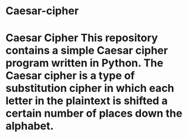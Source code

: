 # Caesar-cipher
# Caesar Cipher  This repository contains a simple Caesar cipher program written in Python. The Caesar cipher is a type of substitution cipher in which each letter in the plaintext is shifted a certain number of places down the alphabet.
